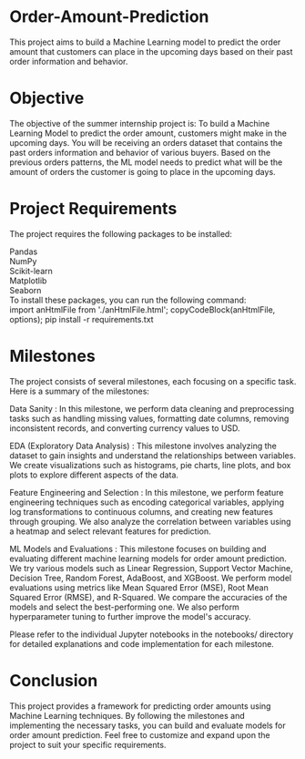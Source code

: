 # Order-Amount-Prediction
This project aims to build a Machine Learning model to predict the order amount that customers can place in the upcoming days based on their past order information and behavior.

# Objective
The objective of the summer internship project is:
To build a Machine Learning Model to predict the order amount, customers might make in the upcoming days.
You will be receiving an orders dataset that contains the past orders information and behavior of various buyers. Based on the previous orders patterns, the ML model needs to predict what will be the amount of orders the customer is going to place in the upcoming days. 

# Project Requirements
The project requires the following packages to be installed:

Pandas<br>
NumPy<br>
Scikit-learn<br>
Matplotlib<br>
Seaborn<br>
To install these packages, you can run the following command:
<br>
import anHtmlFile from './anHtmlFile.html';
copyCodeBlock(anHtmlFile, options);
pip install -r requirements.txt

# Milestones
The project consists of several milestones, each focusing on a specific task. Here is a summary of the milestones:

Data Sanity : In this milestone, we perform data cleaning and preprocessing tasks such as handling missing values, formatting date columns, removing inconsistent records, and converting currency values to USD.

EDA (Exploratory Data Analysis) : This milestone involves analyzing the dataset to gain insights and understand the relationships between variables. We create visualizations such as histograms, pie charts, line plots, and box plots to explore different aspects of the data.

Feature Engineering and Selection : In this milestone, we perform feature engineering techniques such as encoding categorical variables, applying log transformations to continuous columns, and creating new features through grouping. We also analyze the correlation between variables using a heatmap and select relevant features for prediction.

ML Models and Evaluations : This milestone focuses on building and evaluating different machine learning models for order amount prediction. We try various models such as Linear Regression, Support Vector Machine, Decision Tree, Random Forest, AdaBoost, and XGBoost. We perform model evaluations using metrics like Mean Squared Error (MSE), Root Mean Squared Error (RMSE), and R-Squared. We compare the accuracies of the models and select the best-performing one. We also perform hyperparameter tuning to further improve the model's accuracy.

Please refer to the individual Jupyter notebooks in the notebooks/ directory for detailed explanations and code implementation for each milestone.

# Conclusion
This project provides a framework for predicting order amounts using Machine Learning techniques. By following the milestones and implementing the necessary tasks, you can build and evaluate models for order amount prediction. Feel free to customize and expand upon the project to suit your specific requirements.

